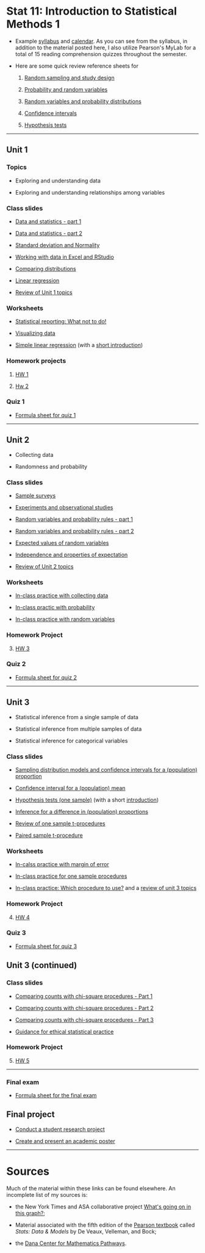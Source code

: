 # Stat 11: Introduction to Statistical Methods 1 

* Example [syllabus](https://dr-suz.github.io/Stat11/F23-syllabus.html) and [calendar](https://dr-suz.github.io/Stat11/F23-calendar.html). As you can see from the syllabus, in addition to the material posted here, I also utilize Pearson's MyLab for a total of 15 reading comprehension quizzes throughout the semester. 

* Here are some quick review reference sheets for 

  1. [Random sampling and study design](https://dr-suz.github.io/Stat11/Cheat-sheet-1.html)
  
  2. [Probability and random variables](https://dr-suz.github.io/Stat11/Cheat-sheet-2.html)

  3. [Random variables and probability distributions](https://dr-suz.github.io/Stat11/Cheat-sheet-3.html)

  4. [Confidence intervals](https://dr-suz.github.io/Stat11/Cheat-sheet-4.html)

  5. [Hypothesis tests](https://dr-suz.github.io/Stat11/Cheat-sheet-5.html)
 

***

## Unit 1

### Topics 

* Exploring and understanding data 

* Exploring and understanding relationships among variables 

### Class slides 

* [Data and statistics - part 1](https://dr-suz.github.io/Stat11/week1-1-S23.html)

* [Data and statistics - part 2](https://dr-suz.github.io/Stat11/week1-2-S23.html)

* [Standard deviation and Normality](https://dr-suz.github.io/Stat11/week2-1-S23.html)

* [Working with data in Excel and RStudio](https://dr-suz.github.io/Stat11/week2-3-S23.html) 

* [Comparing distributions](https://dr-suz.github.io/Stat11/week3-1-S23.html)

* [Linear regression](https://dr-suz.github.io/Stat11/week3-2-S23.html)

* [Review of Unit 1 topics](https://dr-suz.github.io/Stat11/week5-S23.html)

### Worksheets 

* [Statistical reporting: What not to do!](https://dr-suz.github.io/Stat11/wk1-wksheet.html)

* [Visualizing data](https://dr-suz.github.io/Stat11/wk2-wksheet.html)

* [Simple linear regression](https://dr-suz.github.io/Stat11/wk3-wksheet.html) (with a [short introduction](https://dr-suz.github.io/Stat11/week3-3-S23.html))


### Homework projects 

1. [HW 1](https://dr-suz.github.io/Stat11/HW1.html)

2. [Hw 2](https://dr-suz.github.io/Stat11/HW2.html)


### Quiz 1 

* [Formula sheet for quiz 1](https://dr-suz.github.io/Stat11/formula_sheet_Q1.pdf)

***

## Unit 2 

* Collecting data 

* Randomness and probability 

### Class slides 

* [Sample surveys](https://dr-suz.github.io/Stat11/week4-1-S23.html) 

* [Experiments and observational studies](https://dr-suz.github.io/Stat11/week4-2-S23.html)

* [Random variables and probability rules - part 1](https://dr-suz.github.io/Stat11/week6-1-S23.html)

* [Random variables and probability rules - part 2](https://dr-suz.github.io/Stat11/week6-2-S23.html)

* [Expected values of random variables](https://dr-suz.github.io/Stat11/week7-1-S23.html)

* [Independence and properties of expectation](https://dr-suz.github.io/Stat11/week7-2-S23.html)

* [Review of Unit 2 topics](https://dr-suz.github.io/Stat11/week9-S23.html)

### Worksheets

* [In-class practice with collecting data](https://dr-suz.github.io/Stat11/week4-3-S23.html)

* [In-class practic with probability](https://dr-suz.github.io/Stat11/week6-3-S23.html)

* [In-class practice with random variables](https://dr-suz.github.io/Stat11/week7-3-S23.html)

### Homework Project

3. [HW 3](https://dr-suz.github.io/Stat11/HW3.html)

### Quiz 2

* [Formula sheet for quiz 2](https://dr-suz.github.io/Stat11/formula_sheet_Q2.pdf)

*** 

## Unit 3 

* Statistical inference from a single sample of data

* Statistical inference from multiple samples of data

* Statistical inference for categorical variables

### Class slides 

* [Sampling distribution models and confidence intervals for a (population) proportion](https://dr-suz.github.io/Stat11/week10-1-S23.html)

* [Confidence interval for a (population) mean](https://dr-suz.github.io/Stat11/week10-2-S23.html) 

* [Hypothesis tests (one sample)](https://dr-suz.github.io/Stat11/week11-2-S23.html) (with a short [introduction](https://dr-suz.github.io/Stat11/week11-1-S23.html))

* [Inference for a difference in (population) proportions](https://dr-suz.github.io/Stat11/week12-1-S23.html)

* [Review of one sample t-procedures](https://dr-suz.github.io/Stat11/week12-2-S23.html)

* [Paired sample t-procedure](https://dr-suz.github.io/Stat11/week12-3-S23.html)


### Worksheets

* [In-calss practice with margin of error](https://dr-suz.github.io/Stat11/week10-3-S23.html)

* [In-class practice for one sample procedures](https://dr-suz.github.io/Stat11/week11-3-S23.html)

* [In-class practice: Which procedure to use?](https://dr-suz.github.io/Stat11/week13-1-S23.html) and a [review of unit 3 topics](https://dr-suz.github.io/Stat11/week13-2-S23.html)


### Homework Project 

4. [HW 4](https://dr-suz.github.io/Stat11/HW4.html)

### Quiz 3

* [Formula sheet for quiz 3](https://dr-suz.github.io/Stat11/formula_sheet_Q3.pdf)

## Unit 3 (continued)

### Class slides 

* [Comparing counts with chi-square procedures - Part 1](https://dr-suz.github.io/Stat11/week14-1-S23.html)

* [Comparing counts with chi-square procedures - Part 2](https://dr-suz.github.io/Stat11/week14-2-S23.html)

* [Comparing counts with chi-square procedures - Part 3](https://dr-suz.github.io/Stat11/week14-3-S23.html)

* [Guidance for ethical statistical practice](https://dr-suz.github.io/Stat11/week15-S23.html)


### Homework Project 

5. [HW 5](https://dr-suz.github.io/Stat11/HW5.html)

***

### Final exam

* [Formula sheet for the final exam](https://dr-suz.github.io/Stat11/formula_sheet_final.pdf)


## Final project  

* [Conduct a student research project](https://dr-suz.github.io/Stat11/final_proj.pdf)

* [Create and present an academic poster](https://dr-suz.github.io/Stat11/final_proj_poster.html)

***

# Sources 

Much of the material within these links can be found elsewhere. An incomplete list of my sources is:

* the New York Times and ASA collaborative project [What's going on in this graph?](https://www.nytimes.com/2021/07/28/learning/introduction-to-whats-going-on-in-this-graph.html); 

* Material associated with the fifth edition of the [Pearson textbook](https://www.pearson.com/en-us/subject-catalog/p/stats-data-and-models/P200000006160/9780136880790?utm_source=google&utm_medium=cpc&utm_campaign=dsa_specific_pages&gclid=CjwKCAiAjPyfBhBMEiwAB2CCIs5f_fTREv-7wXn3iDv8S30t5SOLHlwratEq17ZAj8Q-FIJERhBXYxoCCZkQAvD_BwE&gclsrc=aw.ds) called *Stats: Data \& Models* by De Veaux, Velleman, and Bock; 

* the [Dana Center for Mathematics Pathways](https://www.utdanacenter.org/our-work/higher-education/dana-center-mathematics-pathways). 

